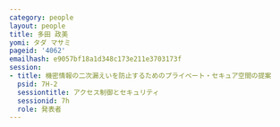 ```yaml
---
category: people
layout: people
title: 多田 政美
yomi: タダ マサミ
pageid: '4062'
emailhash: e9057bf18a1d348c173e211e3703173f
session:
- title: 機密情報の二次漏えいを防止するためのプライベート・セキュア空間の提案
  psid: 7H-2
  sessiontitle: アクセス制御とセキュリティ
  sessionid: 7h
  role: 発表者
---
```


